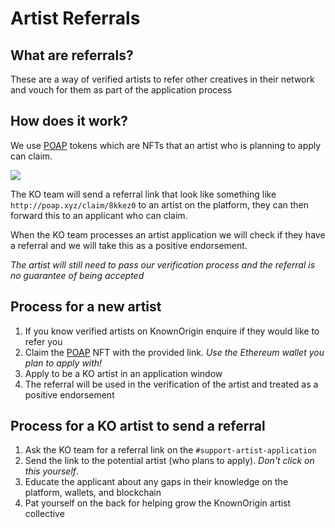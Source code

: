 # Artist Referrals

## What are referrals?

These are a way of verified artists to refer other creatives in their network and vouch for them as part of the application process

## How does it work?

We use [POAP](https://www.poap.xyz/) tokens which are NFTs that an artist who is planning to apply can claim.

<img src="https://storage.googleapis.com/poapmedia/knownorigin-february-artist-referral-badge-2021-logo-1613555043783.png" style="max-height: 250px"/>

The KO team will send a referral link that look like something like `http://poap.xyz/claim/8kkez0` to an artist on the platform, they can then forward this to an applicant who can claim.

When the KO team processes an artist application we will check if they have a referral and we will take this as a positive endorsement.

*The artist will still need to pass our verification process and the referral is no guarantee of being accepted* 

## Process for a new artist

1. If you know verified artists on KnownOrigin enquire if they would like to refer you
2. Claim the [POAP](https://www.poap.xyz/) NFT with the provided link. *Use the Ethereum wallet you plan to apply with!*
3. Apply to be a KO artist in an application window
4. The referral will be used in the verification of the artist and treated as a positive endorsement


## Process for a KO artist to send a referral

1. Ask the KO team for a referral link on the `#support-artist-application`
2. Send the link to the potential artist (who plans to apply). *Don't click on this yourself*.
3. Educate the applicant about any gaps in their knowledge on the platform, wallets, and blockchain
4. Pat yourself on the back for helping grow the KnownOrigin artist collective




